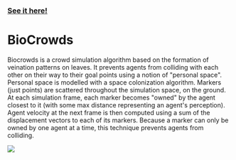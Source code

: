 ### [See it here!](https://sknop8.github.io/Project7-BioCrowds/)

# BioCrowds
Biocrowds is a crowd simulation algorithm based on the formation of veination patterns on leaves. It prevents agents from colliding with each other on their way to their goal points using a notion of "personal space". Personal space is modelled with a space colonization algorithm. Markers (just points) are scattered throughout the simulation space, on the ground. At each simulation frame, each marker becomes "owned" by the agent closest to it (with some max distance representing an agent's perception). Agent velocity at the next frame is then computed using a sum of the displacement vectors to each of its markers. Because a marker can only be owned by one agent at a time, this technique prevents agents from colliding.

![](https://github.com/sknop8/Project7-BioCrowds/blob/9273a8ab734c540429c5cd28fc1bb7999079d368/crowdgif.gif)

